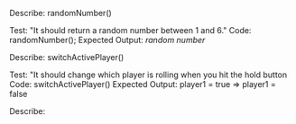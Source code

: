 Describe: randomNumber()

Test: "It should return a random number between 1 and 6."
Code: randomNumber();
Expected Output: *random number*

Describe: switchActivePlayer()

Test: "It should change which player is rolling when you hit the hold button
Code:  switchActivePlayer()
Expected Output: player1 = true => player1 = false

Describe: 
